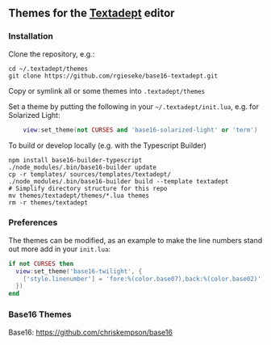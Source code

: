 ## Themes for the [Textadept](http://foicica.com/textadept/) editor

### Installation

Clone the repository, e.g.:

    cd ~/.textadept/themes
    git clone https://github.com/rgieseke/base16-textadept.git

Copy or symlink all or some themes into `.textadept/themes`

Set a theme by putting the following in your `~/.textadept/init.lua`, e.g. for
Solarized Light:

```lua
    view:set_theme(not CURSES and 'base16-solarized-light' or 'term')
```


To build or develop locally (e.g. with the Typescript Builder)
```shell
npm install base16-builder-typescript
./node_modules/.bin/base16-builder update
cp -r templates/ sources/templates/textadept/
./node_modules/.bin/base16-builder build --template textadept
# Simplify directory structure for this repo
mv themes/textadept/themes/*.lua themes
rm -r themes/textadept
```

### Preferences

The themes can be modified, as an example to make the line numbers stand out
more add in  your `init.lua`:

```lua
if not CURSES then
  view:set_theme('base16-twilight', {
    ['style.linenumber'] = 'fore:%(color.base07),back:%(color.base02)',
  })
end
```

### Base16 Themes

Base16: <https://github.com/chriskempson/base16>
